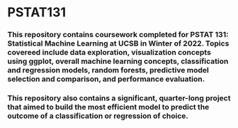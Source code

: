# PSTAT131

### This repository contains coursework completed for PSTAT 131: Statistical Machine Learning at UCSB in Winter of 2022. Topics covereed include data exploration, visualization concepts using ggplot, overall machine learning concepts, classification and regression models, random forests, predictive model selection and comparison, and performance evaluation.

### This repository also contains a significant, quarter-long project that aimed to build the most efficient model to predict the outcome of a classification or regression of choice. 
